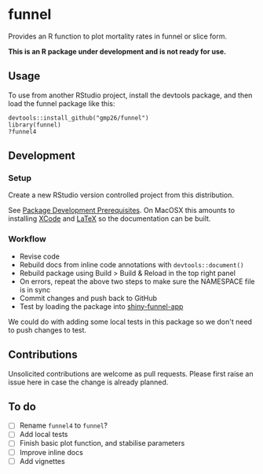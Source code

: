 # funnel
Provides an R function to plot mortality rates in funnel or slice form.

**This is an R package under development and is not ready for use.**


## Usage

To use from another RStudio project, install the devtools package,
and then load the funnel package like this:

```
devtools::install_github("gmp26/funnel")
library(funnel)
?funnel4
```

## Development

### Setup
Create a new RStudio version controlled project from this distribution.

See [Package Development Prerequisites](https://support.rstudio.com/hc/en-us/articles/200486498-Package-Development-Prerequisites). On MacOSX this amounts to installing [XCode](http://itunes.apple.com/us/app/xcode/id497799835?mt=12) and [LaTeX](http://www.tug.org/mactex/downloading.html) so the documentation can be built.

### Workflow
* Revise code
* Rebuild docs from inline code annotations with `devtools::document()`
* Rebuild package using Build > Build & Reload in the top right panel
* On errors, repeat the above two steps to make sure the NAMESPACE file
  is in sync
* Commit changes and push back to GitHub
* Test by loading the package into [shiny-funnel-app](https://github.com/gmp26/shiny-funnel-app)

We could do with adding some local tests in this package so we don't need
to push changes to test.

## Contributions

Unsolicited contributions are welcome as pull requests. Please first raise an
issue here in case the change is already planned.

## To do
* [ ] Rename `funnel4` to `funnel`?
* [ ] Add local tests
* [ ] Finish basic plot function, and stabilise parameters
* [ ] Improve inline docs
* [ ] Add vignettes
